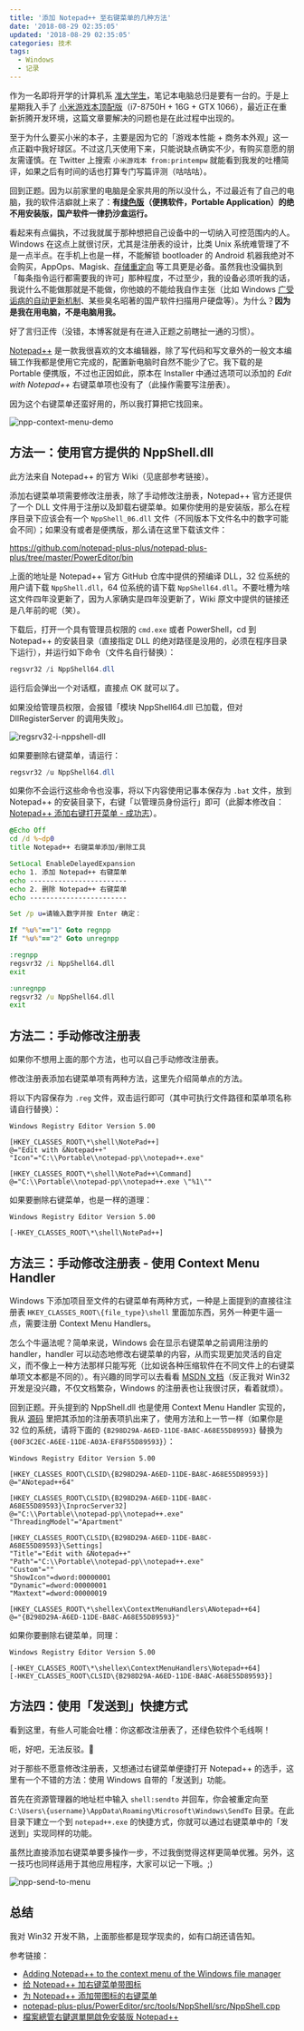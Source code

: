```yaml
---
title: '添加 Notepad++ 至右键菜单的几种方法'
date: '2018-08-29 02:35:05'
updated: '2018-08-29 02:35:05'
categories: 技术
tags:
  - Windows
  - 记录
---
```


作为一名即将开学的计算机系 [准大学生](https://prinsss.github.io/check-in-2018-07/)，笔记本电脑总归是要有一台的。于是上星期我入手了 [小米游戏本顶配版](https://twitter.com/printempw/status/1030043615983104000)（i7-8750H + 16G + GTX 1066），最近正在重新折腾开发环境，这篇文章要解决的问题也是在此过程中出现的。

至于为什么要买小米的本子，主要是因为它的「游戏本性能 + 商务本外观」这一点正戳中我好球区。不过这几天使用下来，只能说缺点确实不少，有购买意愿的朋友需谨慎。在 Twitter 上搜索 `小米游戏本 from:printempw` 就能看到我发的吐槽简评，如果之后有时间的话也打算专门写篇评测（咕咕咕）。

<!--more-->

回到正题。因为以前家里的电脑是全家共用的所以没什么，不过最近有了自己的电脑，我的软件洁癖就上来了：**有[绿色版](https://zh.wikipedia.org/wiki/%E7%B6%A0%E8%89%B2%E8%BB%9F%E9%AB%94)（便携软件，Portable Application）的绝不用安装版，国产软件一律扔沙盒运行。**

看起来有点偏执，不过我就属于那种想把自己设备中的一切纳入可控范围内的人。Windows 在这点上就很讨厌，尤其是注册表的设计，比类 Unix 系统难管理了不是一点半点。在手机上也是一样，不能解锁 bootloader 的 Android 机器我绝对不会购买，AppOps、Magisk、[存储重定向](https://play.google.com/store/apps/details?id=moe.shizuku.redirectstorage) 等工具更是必备。虽然我也没偏执到「每条指令运行都需要我的许可」那种程度，不过至少，我的设备必须听我的话，我说什么不能做那就是不能做，你他娘的不能给我自作主张（比如 Windows [广受诟病的自动更新机制](https://www.zhihu.com/question/271414438)、某些臭名昭著的国产软件扫描用户硬盘等）。为什么？**因为是我在用电脑，不是电脑用我。**

好了言归正传（没错，本博客就是有在进入正题之前瞎扯一通的习惯）。

[Notepad++](https://notepad-plus-plus.org/) 是一款我很喜欢的文本编辑器，除了写代码和写文章外的一般文本编辑工作我都是使用它完成的，配置新电脑时自然不能少了它。我下载的是 Portable 便携版，不过也正因如此，原本在 Installer 中通过选项可以添加的 *Edit with Notepad++* 右键菜单项也没有了（此操作需要写注册表）。

因为这个右键菜单还蛮好用的，所以我打算把它找回来。

![npp-context-menu-demo](https://img.prin.studio/images/2018/08/29/npp-context-menu-demo.png)

## 方法一：使用官方提供的 NppShell.dll

此方法来自 Notepad++ 的官方 Wiki（见底部参考链接）。

添加右键菜单项需要修改注册表，除了手动修改注册表，Notepad++ 官方还提供了一个 DLL 文件用于注册以及卸载右键菜单。如果你使用的是安装版，那么在程序目录下应该会有一个 `NppShell_06.dll` 文件（不同版本下文件名中的数字可能会不同）；如果没有或者是便携版，那么请在这里下载该文件：

https://github.com/notepad-plus-plus/notepad-plus-plus/tree/master/PowerEditor/bin

上面的地址是 Notepad++ 官方 GitHub 仓库中提供的预编译 DLL，32 位系统的用户请下载 `NppShell.dll`，64 位系统的请下载 `NppShell64.dll`。不要吐槽为啥这文件四年没更新了，因为人家确实是四年没更新了，Wiki 原文中提供的链接还是八年前的呢（笑）。

下载后，打开一个具有管理员权限的 `cmd.exe` 或者 PowerShell，cd 到 Notepad++ 的安装目录（直接指定 DLL 的绝对路径是没用的，必须在程序目录下运行），并运行如下命令（文件名自行替换）：

```powershell
regsvr32 /i NppShell64.dll
```

运行后会弹出一个对话框，直接点 OK 就可以了。

如果没给管理员权限，会报错「模块 NppShell64.dll 已加载，但对 DllRegisterServer 的调用失败」。

![regsrv32-i-nppshell-dll](https://img.prin.studio/images/2018/08/29/regsrv32-i-nppshell-dll.png)

如果要删除右键菜单，请运行：

```powershell
regsvr32 /u NppShell64.dll
```

如果你不会运行这些命令也没事，将以下内容使用记事本保存为 `.bat` 文件，放到 Notepad++ 的安装目录下，右键「以管理员身份运行」即可（此脚本修改自：[Notepad++ 添加右键打开菜单 - 成功志](http://www.ok12.net/?post=31)）。

```cmd
@Echo Off
cd /d %~dp0
title Notepad++ 右键菜单添加/删除工具

SetLocal EnableDelayedExpansion
echo 1. 添加 Notepad++ 右键菜单
echo ------------------------
echo 2. 删除 Notepad++ 右键菜单
echo ------------------------

Set /p u=请输入数字并按 Enter 确定：

If "%u%"=="1" Goto regnpp
If "%u%"=="2" Goto unregnpp

:regnpp
regsvr32 /i NppShell64.dll
exit

:unregnpp
regsvr32 /u NppShell64.dll
exit
```

## 方法二：手动修改注册表

如果你不想用上面的那个方法，也可以自己手动修改注册表。

修改注册表添加右键菜单项有两种方法，这里先介绍简单点的方法。

将以下内容保存为 `.reg` 文件，双击运行即可（其中可执行文件路径和菜单项名称请自行替换）：

```
Windows Registry Editor Version 5.00

[HKEY_CLASSES_ROOT\*\shell\NotePad++]
@="Edit with &Notepad++"
"Icon"="C:\\Portable\\notepad-pp\\notepad++.exe"

[HKEY_CLASSES_ROOT\*\shell\NotePad++\Command]
@="C:\\Portable\\notepad-pp\\notepad++.exe \"%1\""
```

如果要删除右键菜单，也是一样的道理：

```
Windows Registry Editor Version 5.00

[-HKEY_CLASSES_ROOT\*\shell\NotePad++]
```

## 方法三：手动修改注册表 - 使用 Context Menu Handler

Windows 下添加项目至文件的右键菜单有两种方式，一种是上面提到的直接往注册表 `HKEY_CLASSES_ROOT\{file_type}\shell` 里面加东西，另外一种更牛逼一点，需要注册 Context Menu Handlers。

怎么个牛逼法呢？简单来说，Windows 会在显示右键菜单之前调用注册的 handler，handler 可以动态地修改右键菜单的内容，从而实现更加灵活的自定义，而不像上一种方法那样只能写死（比如说各种压缩软件在不同文件上的右键菜单项文本都是不同的）。有兴趣的同学可以去看看 [MSDN 文档](https://msdn.microsoft.com/en-us/library/windows/desktop/cc144169%28v=vs.85%29.aspx)（反正我对 Win32 开发是没兴趣，不仅文档繁杂，Windows 的注册表也让我很讨厌，看着就烦）。

回到正题。开头提到的 NppShell.dll 也是使用 Context Menu Handler 实现的，我从 [源码](https://github.com/notepad-plus-plus/notepad-plus-plus/blob/master/PowerEditor/src/tools/NppShell/src/NppShell.cpp) 里把其添加的注册表项扒出来了，使用方法和上一节一样（如果你是 32 位的系统，请将下面的 `{B298D29A-A6ED-11DE-BA8C-A68E55D89593}` 替换为 `{00F3C2EC-A6EE-11DE-A03A-EF8F55D89593}`）：

```
Windows Registry Editor Version 5.00

[HKEY_CLASSES_ROOT\CLSID\{B298D29A-A6ED-11DE-BA8C-A68E55D89593}]
@="ANotepad++64"

[HKEY_CLASSES_ROOT\CLSID\{B298D29A-A6ED-11DE-BA8C-A68E55D89593}\InprocServer32]
@="C:\\Portable\\notepad-pp\\notepad++.exe"
"ThreadingModel"="Apartment"

[HKEY_CLASSES_ROOT\CLSID\{B298D29A-A6ED-11DE-BA8C-A68E55D89593}\Settings]
"Title"="Edit with &Notepad++"
"Path"="C:\\Portable\\notepad-pp\\notepad++.exe"
"Custom"=""
"ShowIcon"=dword:00000001
"Dynamic"=dword:00000001
"Maxtext"=dword:00000019

[HKEY_CLASSES_ROOT\*\shellex\ContextMenuHandlers\ANotepad++64]
@="{B298D29A-A6ED-11DE-BA8C-A68E55D89593}"
```

如果你要删除右键菜单，同理：

```
Windows Registry Editor Version 5.00

[-HKEY_CLASSES_ROOT\*\shellex\ContextMenuHandlers\Notepad++64]
[-HKEY_CLASSES_ROOT\CLSID\{B298D29A-A6ED-11DE-BA8C-A68E55D89593}]
```

## 方法四：使用「发送到」快捷方式

看到这里，有些人可能会吐槽：你这都改注册表了，还绿色软件个毛线啊！

呃，好吧，无法反驳。🤔

对于那些不愿意修改注册表，又想通过右键菜单便捷打开 Notepad++ 的选手，这里有一个不错的方法：使用 Windows 自带的「发送到」功能。

首先在资源管理器的地址栏中输入 `shell:sendto` 并回车，你会被重定向至 `C:\Users\{username}\AppData\Roaming\Microsoft\Windows\SendTo` 目录。在此目录下建立一个到 `notepad++.exe` 的快捷方式，你就可以通过右键菜单中的「发送到」实现同样的功能。

虽然比直接添加右键菜单要多操作一步，不过我倒觉得这样更简单优雅。另外，这一技巧也同样适用于其他应用程序，大家可以记一下哦。;)

![npp-send-to-menu](https://img.prin.studio/images/2018/08/29/npp-send-to-menu.png)

## 总结

我对 Win32 开发不熟，上面那些都是现学现卖的，如有口胡还请告知。

参考链接：

- [Adding Notepad++ to the context menu of the Windows file manager](http://docs.notepad-plus-plus.org/index.php/Explorer_Context_Menu)
- [给 Notepad++ 加右键菜单带图标](https://www.cnblogs.com/mq0036/p/3815728.html)
- [为 Notepad++ 添加带图标的右键菜单](http://www.catmee.com/add-context-menu-for-notepad-plus-plus/)
- [notepad-plus-plus/PowerEditor/src/tools/NppShell/src/NppShell.cpp](https://github.com/notepad-plus-plus/notepad-plus-plus/blob/master/PowerEditor/src/tools/NppShell/src/NppShell.cpp)
- [檔案總管右鍵選單開啟免安裝版 Notepad++](http://blog.darkthread.net/post-2017-06-05-open-notepad-with-contextmenu.aspx)
